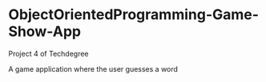 # ObjectOrientedProgramming-Game-Show-App
Project 4 of Techdegree

A game application where the user guesses a word
